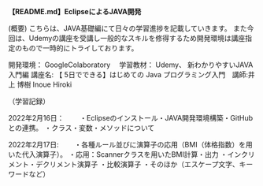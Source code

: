 **【README.md】EclipseによるJAVA開発**
 
 (概要) こちらは、JAVA基礎編にて日々の学習進捗を記載していきます。 また今回は、Udemyの講座を受講し一般的なスキルを修得するため開発環境は講座指定のもので一時的にトライしております。　　

開発環境： GoogleColaboratory　 
学習教材： Udemy、 新わかりやすいJAVA入門編
講座名: 【 5日でできる】はじめての Java プログラミング入門　講師:井上 博樹 Inoue Hiroki　　

（学習記録）　　

2022年2月16日：　　
・Eclipseのインストール・JAVA開発環境構築・GitHubとの連携。
・クラス・変数・メソッドについて　　

2022年2月17日:　　
・各種ルール並びに演算子の応用（BMI（体格指数）を用いた代入演算子）。
・応用：Scannerクラスを用いたBMI計算・出力
・インクリメント・デクリメント演算子
・比較演算子
・そのほか（エスケープ文字、キーワードなど）
